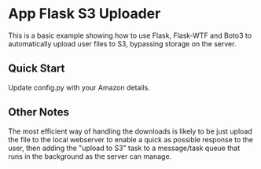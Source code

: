 # App Flask S3 Uploader

This is a basic example showing how to use Flask, Flask-WTF and Boto3
to automatically upload user files to S3, bypassing storage on the server.

## Quick Start

Update config.py with your Amazon details.

## Other Notes

The most efficient way of handling the downloads is likely to be
just upload the file to the local webserver to enable a quick
as possible response to the user, then adding the "upload to S3"
task to a message/task queue that runs in the background as the
server can manage.